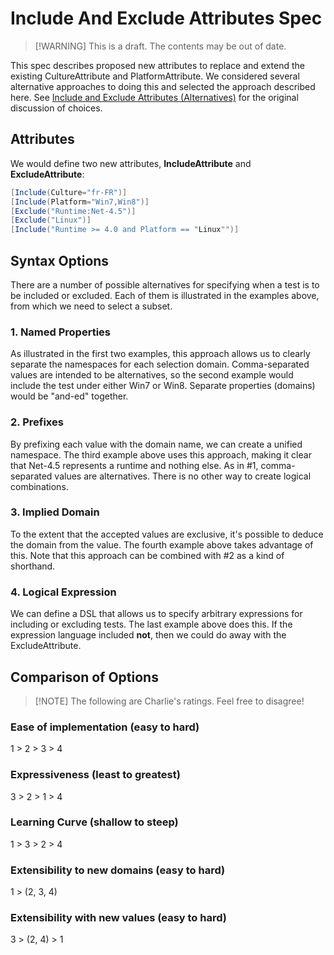 # Include And Exclude Attributes Spec

> [!WARNING] This is a draft. The contents may be out of date.

This spec describes proposed new attributes to replace and extend the existing CultureAttribute and PlatformAttribute.
We considered several alternative approaches to doing this and selected the approach described here. See [Include and
Exclude Attributes (Alternatives)](xref:includeexcludeattributesalternatives) for the original discussion of choices.

## Attributes

We would define two new attributes, **IncludeAttribute** and **ExcludeAttribute**:

```csharp
[Include(Culture="fr-FR")]
[Include(Platform="Win7,Win8")]
[Exclude("Runtime:Net-4.5")]
[Exclude("Linux")]
[Include("Runtime >= 4.0 and Platform == "Linux"")]
```

## Syntax Options

There are a number of possible alternatives for specifying when a test is to be included or excluded. Each of them is
illustrated in the examples above, from which we need to select a subset.

### 1. Named Properties

As illustrated in the first two examples, this approach allows us to clearly separate the namespaces for each selection
domain. Comma-separated values are intended to be alternatives, so the second example would include the test under
either Win7 or Win8. Separate properties (domains) would be "and-ed" together.

### 2. Prefixes

By prefixing each value with the domain name, we can create a unified namespace. The third example above uses this
approach, making it clear that Net-4.5 represents a runtime and nothing else. As in #1, comma-separated values are
alternatives. There is no other way to create logical combinations.

### 3. Implied Domain

To the extent that the accepted values are exclusive, it's possible to deduce the domain from the value. The fourth
example above takes advantage of this. Note that this approach can be combined with #2 as a kind of shorthand.

### 4. Logical Expression

We can define a DSL that allows us to specify arbitrary expressions for including or excluding tests. The last example
above does this. If the expression language included **not**, then we could do away with the ExcludeAttribute.

## Comparison of Options

> [!NOTE] The following are Charlie's ratings. Feel free to disagree!

### Ease of implementation (easy to hard)

 1 > 2 > 3 > 4

### Expressiveness (least to greatest)

3 > 2 > 1 > 4

### Learning Curve (shallow to steep)

1 > 3 > 2 > 4

### Extensibility to new domains (easy to hard)

1 > (2, 3, 4)

### Extensibility with new values (easy to hard)

3 > (2, 4) > 1
